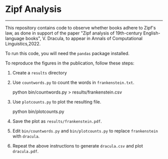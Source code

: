 # Zipf Analysis
---
This repository contains code to observe whether books adhere to Zipf's law, as done in support of the paper "Zipf analysis of 19th-century English-language books", V. Dracula, to appear in Annals of Computational Linguistics,2022.

To run this code, you will need the `pandas` package installed.

To reproduce the figures in the publication, follow these steps:

1. Create a `results` directory

2. Use `countwords.py` to count the words in `frankenstein.txt`.

      python bin/countwords.py > results/frankenstein.csv

3. Use `plotcounts.py` to plot the resulting file.

      python bin/plotcounts.py

4. Save the plot as `results/frankenstein.pdf`.

5. Edit `bin/countwords.py` and `bin/plotcounts.py` to replace `frankenstein` with `dracula`.

6. Repeat the above instructions to generate `dracula.csv` and plot `dracula.pdf`.
